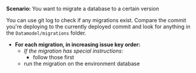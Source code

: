 **Scenario:** You want to migrate a database to a certain version

You can use git log to check if any migrations exist. Compare the commit you're deploying to the currently deployed commit and look for anything in the `Datamodel/migrations` folder.

- **For each migration, in increasing issue key order:**
   - *If the migration has special instructions:*
      - follow those first
   - run the migration on the environment database
